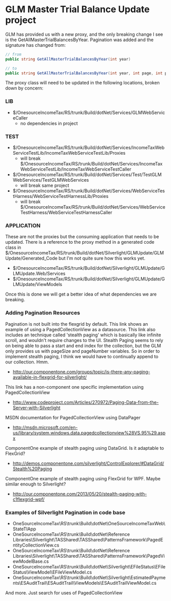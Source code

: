 # GLM Master Trial Balance Update project

GLM has provided us with a new proxy, and the only breaking change I see is the GetAllMasterTrialBalancesByYear. Pagination was added and the signature has changed from:

```csharp
// from
public string GetAllMasterTrialBalancesByYear(int year)

// to
public string GetAllMasterTrialBalancesByYear(int year, int page, int pageSize)

```

The proxy class will need to be updated in the following locations, broken down by concern:

### LIB 
* $/OnesourceIncomeTax/RS/trunk/Build/dotNet/Services/GLMWebServiceCaller
	* no dependencies in project

### TEST
* $/OnesourceIncomeTax/RS/trunk/Build/dotNet/Services/IncomeTaxWebServiceTestLib/IncomeTaxWebServiceTestLib/Proxies
	* will break $/OnesourceIncomeTax/RS/trunk/Build/dotNet/Services/IncomeTaxWebServiceTestLib/IncomeTaxWebServiceTestCaller
* $/OnesourceIncomeTax/RS/trunk/Build/dotNet/Services/Test/TestGLMWebServices/TestGLMWebServices
	* will break same project
* $/OnesourceIncomeTax/RS/trunk/Build/dotNet/Services/WebServiceTestHarness/WebServiceTestHarnessLib/Proxies
	* will break $/OnesourceIncomeTax/RS/trunk/Build/dotNet/Services/WebServiceTestHarness/WebServiceTestHarnessCaller

### APPLICATION

These are not the proxies but the consuming application that needs to be updated. There is a reference to the proxy method in a generated code class in $/OnesourceIncomeTax/RS/trunk/Build/dotNet/Silverlight/GLMUpdate/GLMUpdate/Generated_Code but I'm not quite sure how this works yet.

* $/OnesourceIncomeTax/RS/trunk/Build/dotNet/Silverlight/GLMUpdate/GLMUpdate.Web/Services
* $/OnesourceIncomeTax/RS/trunk/Build/dotNet/Silverlight/GLMUpdate/GLMUpdate/ViewModels

Once this is done we will get a better idea of what dependencies we are breaking.

### Adding Pagination Resources

Pagination is not built into the flexgrid by default. This link shows an example of using a PagedCollectionView as a datasource. This link also includes an technique called 'stealth paging' which is basically like infinite scroll, and wouldn't require changes to the UI. Stealth Paging seems to rely on being able to pass a start and end index for the collection, but the GLM only provides us with pageSize and pageNumber variables. So in order to implement stealth paging, I think we would have to continually append to our collection. Hmm. 

* http://our.componentone.com/groups/topic/is-there-any-paging-available-in-flexgrid-for-silverlight/

This link has a non-component one specific implementation using PagedCollectionView

* http://www.codeproject.com/Articles/270972/Paging-Data-from-the-Server-with-Silverlight

MSDN documentation for PagedCollectionView using DataPager

* http://msdn.microsoft.com/en-us/library/system.windows.data.pagedcollectionview%28VS.95%29.aspx

ComponentOne example of stealth paging using DataGrid. Is it adaptable to FlexGrid?

* http://demos.componentone.com/silverlight/ControlExplorer/#DataGrid/Stealth%20Paging

ComponentOne example of stealth paging using FlexGrid for WPF. Maybe similar enough to Silverlight?

* http://our.componentone.com/2013/05/20/stealth-paging-with-c1flexgrid-wpf/

### Examples of Silverlight Pagination in code base

* OneSourceIncomeTax\RS\trunk\Build\dotNet\OneSourceIncomeTaxWeb\StateTIApp
*  OneSourceIncomeTax\RS\trunk\Build\dotNet\Reference Libraries\Silverlight\TASShared\TASShared\PatternsFramework\PagedEntityCollectionView.cs
*  OneSourceIncomeTax\RS\trunk\Build\dotNet\Reference Libraries\Silverlight\TASShared\TASShared\PatternsFramework\PagedViewModelBase.cs
*  OneSourceIncomeTax\RS\trunk\Build\dotNet\Silverlight\EFileStatus\EFileStatus\ViewModel\EFileViewModel.cs
*  OneSourceIncomeTax\RS\trunk\Build\dotNet\Silverlight\EstimatedPayments\ESAuditTrail\ESAuditTrail\ViewModels\ESAuditTrailViewModel.cs

And more. Just search for uses of PagedCollectionView



